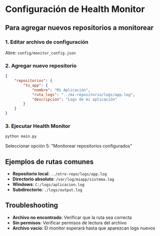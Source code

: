 # Configuración de Health Monitor

## Para agregar nuevos repositorios a monitorear

### 1. Editar archivo de configuración

Abre: `config/monitor_config.json`

### 2. Agregar nuevo repositorio

```json
{
    "repositorios": {
        "tu_app": {
            "nombre": "Mi Aplicación",
            "ruta_logs": "../mi-repositorio/logs/app.log",
            "descripcion": "Logs de mi aplicación"
        }
    }
}
```

### 3. Ejecutar Health Monitor

```bash
python main.py
```

Seleccionar opción 5: "Monitorear repositorios configurados"

## Ejemplos de rutas comunes

- **Repositorio local**: `../otro-repo/logs/app.log`
- **Directorio absoluto**: `/var/log/miapp/sistema.log`
- **Windows**: `C:/logs/aplicacion.log`
- **Subdirectorio**: `./logs/output.log`

## Troubleshooting

- **Archivo no encontrado**: Verificar que la ruta sea correcta
- **Sin permisos**: Verificar permisos de lectura del archivo
- **Archivo vacío**: El monitor esperará hasta que aparezcan logs nuevos
